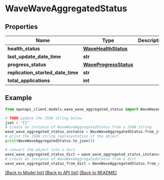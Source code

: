 # WaveWaveAggregatedStatus


## Properties

Name | Type | Description | Notes
------------ | ------------- | ------------- | -------------
**health_status** | [**WaveHealthStatus**](WaveHealthStatus.md) |  | [optional] 
**last_update_date_time** | **str** |  | [optional] 
**progress_status** | [**WaveProgressStatus**](WaveProgressStatus.md) |  | [optional] 
**replication_started_date_time** | **str** |  | [optional] 
**total_applications** | **int** |  | [optional] 

## Example

```python
from openapi_client.models.wave_wave_aggregated_status import WaveWaveAggregatedStatus

# TODO update the JSON string below
json = "{}"
# create an instance of WaveWaveAggregatedStatus from a JSON string
wave_wave_aggregated_status_instance = WaveWaveAggregatedStatus.from_json(json)
# print the JSON string representation of the object
print(WaveWaveAggregatedStatus.to_json())

# convert the object into a dict
wave_wave_aggregated_status_dict = wave_wave_aggregated_status_instance.to_dict()
# create an instance of WaveWaveAggregatedStatus from a dict
wave_wave_aggregated_status_from_dict = WaveWaveAggregatedStatus.from_dict(wave_wave_aggregated_status_dict)
```
[[Back to Model list]](../README.md#documentation-for-models) [[Back to API list]](../README.md#documentation-for-api-endpoints) [[Back to README]](../README.md)


